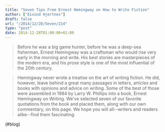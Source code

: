 ```yaml
---
title: "Seven Tips From Ernest Hemingway on How to Write Fiction"
author: ["Eivind Hjertnes"]
draft: false
url: "/2014/12/28/Seven/214"
type: "post"
date: 2014-12-28T01:00:00+01:00
---
```


> Before he was a big game hunter, before he was a deep-sea fisherman,
> Ernest Hemingway was a craftsman who would rise very early in the
> morning and write. His best stories are masterpieces of the modern
> era, and his prose style is one of the most influential of the 20th
> century.

<!--quoteend-->

> Hemingway never wrote a treatise on the art of writing fiction. He
> did, however, leave behind a great many passages in letters, articles
> and books with opinions and advice on writing. Some of the best of
> those were assembled in 1984 by Larry W. Phillips into a book, Ernest
> Hemingway on Writing. We've selected seven of our favorite quotations
> from the book and placed them, along with our own commentary, on this
> page. We hope you will all--writers and readers alike--find them
> fascinating.

(#blog)

